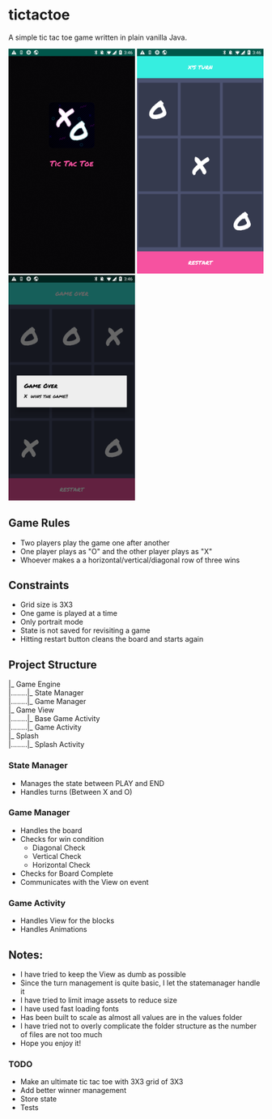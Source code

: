 # tictactoe
A simple tic tac toe game written in plain vanilla Java. 

<p float="left">
  <img src="https://github.com/anishhegde/androidtictactoe/blob/master/screen_shots/splash.png" width="250">
  <img src="https://github.com/anishhegde/androidtictactoe/blob/master/screen_shots/home_play.png" width="250">
  <img src="https://github.com/anishhegde/androidtictactoe/blob/master/screen_shots/wins.png" width="250">
</p>

## Game Rules
- Two players play the game one after another
- One player plays as "O" and the other player plays as "X"
- Whoever makes a a horizontal/vertical/diagonal row of three wins

## Constraints
- Grid size is 3X3
- One game is played at a time
- Only portrait mode
- State is not saved for revisiting a game
- Hitting restart button cleans the board and starts again

## Project Structure
|_ Game Engine  
|........|_ State Manager  
|........|_ Game Manager  
|_ Game View  
|........|_ Base Game Activity  
|........|_ Game Activity  
|_ Splash  
|........|_ Splash Activity  


### State Manager
- Manages the state between PLAY and END 
- Handles turns (Between X and O)

### Game Manager
- Handles the board
- Checks for win condition
  - Diagonal Check
  - Vertical Check
  - Horizontal Check
 - Checks for Board Complete
 - Communicates with the View on event
 
### Game Activity
- Handles View for the blocks
- Handles Animations


## Notes:

- I have tried to keep the View as dumb as possible
- Since the turn management is quite basic, I let the statemanager handle it
- I have tried to limit image assets to reduce size
- I have used fast loading fonts
- Has been built to scale as almost all values are in the values folder
- I have tried not to overly complicate the folder structure as the number of files are not too much
- Hope you enjoy it!

### TODO
- Make an ultimate tic tac toe with 3X3 grid of 3X3
- Add better winner management
- Store state 
- Tests
